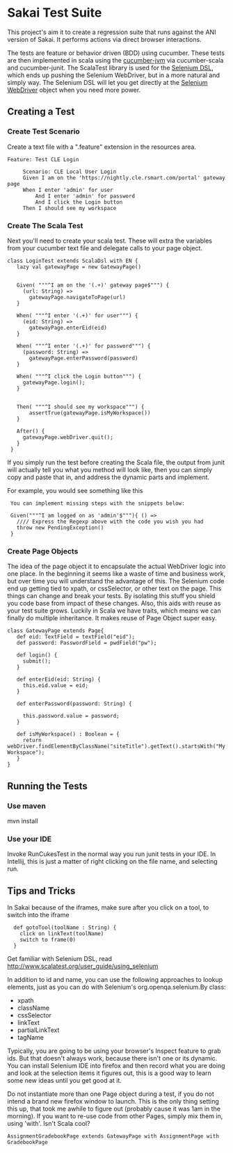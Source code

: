 Sakai Test Suite
======================

This project's aim it to create a regression suite that runs against the ANI version of Sakai.
It performs actions via direct browser interactions.

The tests are feature or behavior driven (BDD) using cucumber.  These tests are then implemented in scala using the [cucumber-jvm](https://github.com/cucumber/cucumber-jvm)
via cucumber-scala and cucumber-junit.  The ScalaTest library is used for the [Selenium DSL](http://www.scalatest.org/user_guide/using_selenium),
which ends up pushing the Selenium WebDriver, but in a more natural and simply way.  The Selenium DSL will let you get directly at the
[Selenium WebDriver](http://selenium.googlecode.com/svn/trunk/docs/api/java/index.html) object when you need more power.

Creating a Test
---------------

### Create Test Scenario

Create a text file with a ".feature" extension in the resources area.

    Feature: Test CLE Login

         Scenario: CLE Local User Login
         Given I am on the 'https://nightly.cle.rsmart.com/portal' gateway page
         When I enter 'admin' for user
             And I enter 'admin' for password
             And I click the Login button
         Then I should see my workspace

### Create The Scala Test

Next you'll need to create your scala test. These will extra the variables from your cucumber text file
and delegate calls to your page object.

    class LoginTest extends ScalaDsl with EN {
       lazy val gatewayPage = new GatewayPage()


       Given( """^I am on the '(.+)' gateway page$""") {
         (url: String) =>
           gatewayPage.navigateToPage(url)
       }

       When( """^I enter '(.+)' for user""") {
         (eid: String) =>
           gatewayPage.enterEid(eid)
       }

       When( """^I enter '(.+)' for password""") {
         (password: String) =>
           gatewayPage.enterPassword(password)
       }

       When( """^I click the Login button""") {
         gatewayPage.login();
       }


       Then( """^I should see my workspace""") {
           assertTrue(gatewayPage.isMyWorkspace())
       }

       After() {
         gatewayPage.webDriver.quit();
       }
     }


If you simply run the test before creating the Scala file, the output from junit will actually tell you what
you method will look like, then you can simply copy and paste that in, and address the dynamic parts and implement.

For example, you would see something like this

     You can implement missing steps with the snippets below:

     Given("""^I am logged on as 'admin'$"""){ () =>
       //// Express the Regexp above with the code you wish you had
       throw new PendingException()
     }

### Create Page Objects

The idea of the page object it to encapsulate the actual WebDriver logic into one place.  In the beginning it seems
like a waste of time and business work, but over time you will understand the advantage of this.  The Selenium code
end up getting tied to xpath, or cssSelector, or other text on the page.  This things can change and break your tests.
By isolating this stuff you shield you code base from impact of these changes.  Also, this aids with reuse as your test
suite grows.  Luckily in Scala we have traits, which means we can finally do multiple inheritance.  It makes reuse of
Page Object super easy.

    class GatewayPage extends Page{
       def eid: TextField = textField("eid");
       def password: PasswordField = pwdField("pw");

       def login() {
         submit();
       }

       def enterEid(eid: String) {
         this.eid.value = eid;
       }

       def enterPassword(password: String) {

         this.password.value = password;
       }

       def isMyWorkspace() : Boolean = {
         return webDriver.findElementByClassName("siteTitle").getText().startsWith("My Workspace");
       }
    }

Running the Tests
-----------------

### Use maven

 mvn install

### Use your IDE

Invoke RunCukesTest in the normal way you run junit tests in your IDE.  In Intellij, this is just a matter
of right clicking on the file name, and selecting run.

Tips and Tricks
---------------

In Sakai because of the iframes, make sure after you click on a tool, to switch into the iframe

      def gotoTool(toolName : String) {
        click on linkText(toolName)
        switch to frame(0)
      }

Get familiar with Selenium DSL, read http://www.scalatest.org/user_guide/using_selenium

In addition to id and name, you can use the following approaches to lookup elements,
just as you can do with Selenium's org.openqa.selenium.By class:

- xpath
- className
- cssSelector
- linkText
- partialLinkText
- tagName

Typically, you are going to be using your browser's Inspect feature to grab ids.  But that doesn't always work, because
there isn't one or its dynamic.  You can install Selenium IDE into firefox and then record what you are doing and look
at the selection items it figures out, this is a good way to learn some new ideas until you get good at it.

Do not instantiate more than one Page object during a test, if you do not intend a brand new firefox window to launch.
This is the only thing setting this up, that took me awhile to figure out (probably cause it was 1am in the morning).
If you want to re-use code from other Pages, simply mix them in, using 'with'.  Isn't Scala cool?

    AssignmentGradebookPage extends GatewayPage with AssignmentPage with GradebookPage